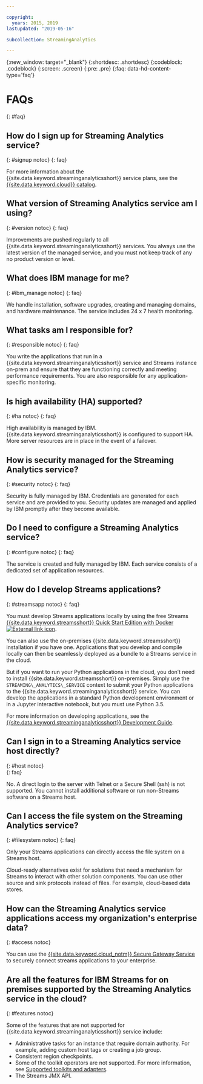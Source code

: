 ```yaml
---

copyright:
  years: 2015, 2019
lastupdated: "2019-05-16"

subcollection: StreamingAnalytics

---
```


<!-- Attribute definitions -->
{:new_window: target="_blank"}
{:shortdesc: .shortdesc}
{:codeblock: .codeblock}
{:screen: .screen}
{:pre: .pre}
{:faq: data-hd-content-type='faq'}

# FAQs
{: #faq}

## How do I sign up for Streaming Analytics service?
{: #signup notoc}
{: faq}  

For more information about the {{site.data.keyword.streaminganalyticsshort}} service plans, see the [{{site.data.keyword.cloud}} catalog](https://{DomainName}/catalog/services/streaming-analytics).

## What version of Streaming Analytics service am I using?
{: #version notoc}
{: faq}   

Improvements are pushed regularly to all {{site.data.keyword.streaminganalyticsshort}} services. You always use the latest version of the managed service, and you must not keep track of any no product version or level.

## What does IBM manage for me?
{: #ibm_manage notoc}
{: faq}   

We handle installation, software upgrades, creating and managing domains, and hardware maintenance. The service includes 24 x 7 health monitoring.


## What tasks am I responsible for?  
{: #responsible notoc}
{: faq}

You write the applications that run in a {{site.data.keyword.streaminganalyticsshort}} service and Streams instance on-prem and ensure that they are functioning correctly and meeting performance requirements. You are also responsible for any application-specific monitoring.

## Is high availability (HA) supported?
{: #ha notoc}
{: faq}

High availability is managed by IBM. {{site.data.keyword.streaminganalyticsshort}} is configured to support HA. More server resources are in place in the event of a failover.

## How is security managed for the Streaming Analytics service?
{: #security notoc}
{: faq}   

Security is fully managed by IBM. Credentials are generated for each service and are provided to you. Security updates are managed and applied by IBM promptly after they become available.

## Do I need to configure a Streaming Analytics service?  
{: #configure notoc}
{: faq}

The service is created and fully managed by IBM. Each service consists of a dedicated set of application resources.

## How do I develop Streams applications?
{: #streamsapp notoc}
{: faq}

You must develop Streams applications locally by using the free Streams [{{site.data.keyword.streamsshort}} Quick Start Edition with Docker ![External link icon](../../icons/launch-glyph.svg "External link icon")](http://ibmstreams.github.io/streamsx.documentation/docs/4.3/qse-install-docker/).

You can also use the on-premises {{site.data.keyword.streamsshort}} installation if you have one. Applications that you develop and compile locally can then be seamlessly deployed as a bundle to a Streams service in the cloud.

But if you want to run your Python applications in the cloud, you don’t need to install {{site.data.keyword.streamsshort}} on-premises. Simply use the `STREAMING\_ANALYTICS\_SERVICE` context to submit your Python applications to the {{site.data.keyword.streaminganalyticsshort}} service. You can develop the applications in a standard Python development environment or in a Jupyter interactive notebook, but you must use Python 3.5.

For more information on developing applications, see the [{{site.data.keyword.streaminganalyticsshort}} Development Guide](/docs/StreamingAnalytics?topic=StreamingAnalytics-development_guide).

## Can I sign in to a Streaming Analytics service host directly?
{: #host notoc}  
{: faq}

No. A direct login to the server with Telnet or a Secure Shell (ssh) is not supported. You cannot install additional software or run non-Streams software on a Streams host.

## Can I access the file system on the Streaming Analytics service?
{: #filesystem notoc}
{: faq}   

Only your Streams applications can directly access the file system on a Streams host.

Cloud-ready alternatives exist for solutions that need a mechanism for Streams to interact with other solution components. You can use other source and sink protocols instead of files. For example, cloud-based data stores.

## How can the Streaming Analytics service applications access my organization's enterprise data?
{: #access notoc}  

You can use the [{{site.data.keyword.cloud_notm}} Secure Gateway Service](https://{DomainName}/catalog/services/secure-gateway) to securely connect streams applications to your enterprise.

## Are all the features for IBM Streams for on premises supported by the Streaming Analytics service in the cloud?
{: #features notoc}

Some of the features that are not supported for {{site.data.keyword.streaminganalyticsshort}} service include:

  - Administrative tasks for an instance that require domain authority. For example, adding custom host tags or creating a job group.
  - Consistent region checkpoints.
  - Some of the toolkit operators are not supported. For more information, see [Supported toolkits and adapters](/docs/services/StreamingAnalytics?topic=StreamingAnalytics-compatible_toolkits).
  - The Streams JMX API.

